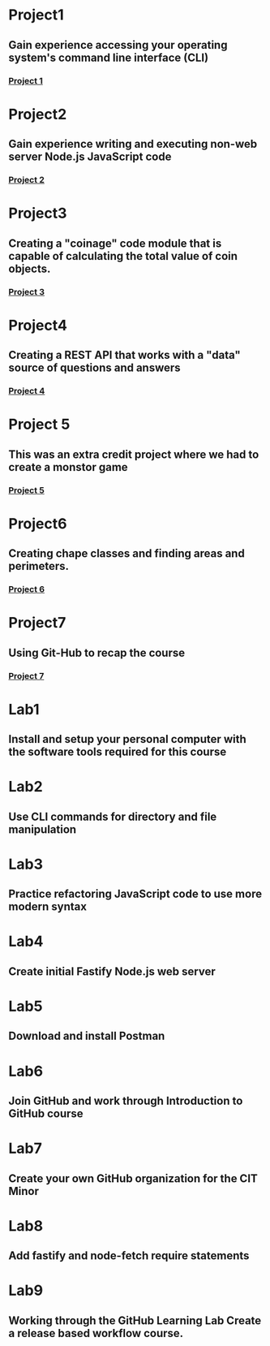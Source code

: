 # Project1
## Gain experience accessing your operating system's command line interface (CLI)
### [Project 1](https://github.com/karanvazirani/p1.git)
# Project2
## Gain experience writing and executing non-web server Node.js JavaScript code
### [Project 2](https://github.com/karanvazirani/p1.git)
# Project3
## Creating a "coinage" code module that is capable of calculating the total value of coin objects.
### [Project 3](https://github.com/karanvazirani/p1.git)
# Project4
## Creating a REST API that works with a "data" source of questions and answers
### [Project 4](https://github.com/karanvazirani/p1.git)
# Project 5
## This was an extra credit project where we had to create a monstor game
### [Project 5](https://github.com/karanvazirani/p1.git)
# Project6
## Creating chape classes and finding areas and perimeters. 
### [Project 6](https://github.com/karanvazirani/p1.git)
# Project7
## Using Git-Hub to recap the course
### [Project 7](https://github.com/karanvazirani/p7.git)

# Lab1
## Install and setup your personal computer with the software tools required for this course
# Lab2
## Use CLI commands for directory and file manipulation
# Lab3
## Practice refactoring JavaScript code to use more modern syntax
# Lab4
## Create initial Fastify Node.js web server
# Lab5
## Download and install Postman
# Lab6
## Join GitHub and work through Introduction to GitHub course
# Lab7
##  Create your own GitHub organization for the CIT Minor
# Lab8
## Add fastify and node-fetch require statements
# Lab9
## Working through the GitHub Learning Lab Create a release based workflow  course.




